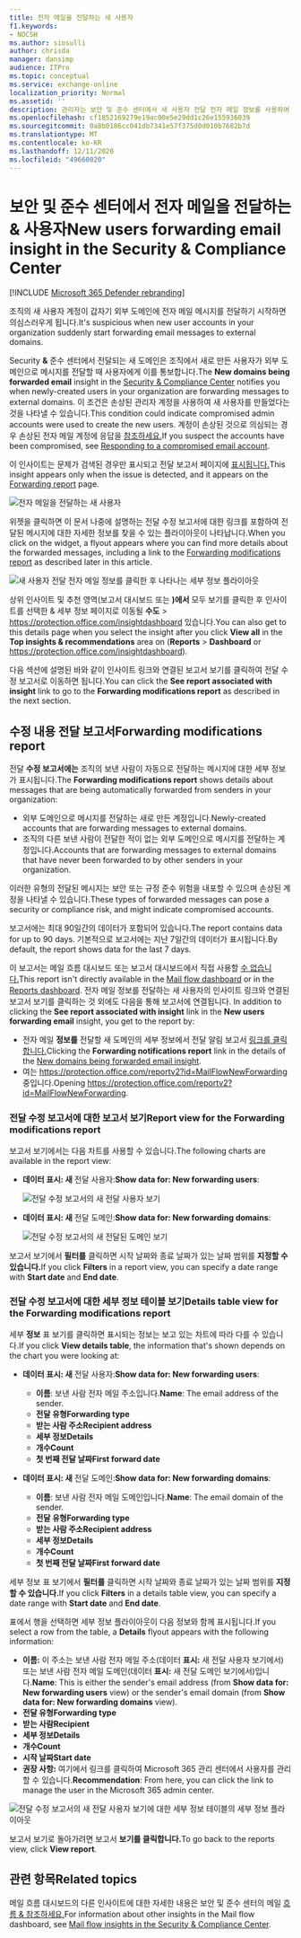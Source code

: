 ```yaml
---
title: 전자 메일을 전달하는 새 사용자
f1.keywords:
- NOCSH
ms.author: siosulli
author: chrisda
manager: dansimp
audience: ITPro
ms.topic: conceptual
ms.service: exchange-online
localization_priority: Normal
ms.assetid: ''
description: 관리자는 보안 및 준수 센터에서 새 사용자 전달 전자 메일 정보를 사용하여 조직의 사용자가 새 도메인으로 메시지를 전달하는 & 조사하는 방법을 배울 수 있습니다.
ms.openlocfilehash: cf1852169279e19ac00e5e29dd1c26e155936039
ms.sourcegitcommit: 0a8b0186cc041db7341e57f375d0d010b7682b7d
ms.translationtype: MT
ms.contentlocale: ko-KR
ms.lasthandoff: 12/11/2020
ms.locfileid: "49660020"
---
```

# <a name="new-users-forwarding-email-insight-in-the-security--compliance-center"></a><span data-ttu-id="43100-103">보안 및 준수 센터에서 전자 메일을 전달하는 & 사용자</span><span class="sxs-lookup"><span data-stu-id="43100-103">New users forwarding email insight in the Security & Compliance Center</span></span>

[!INCLUDE [Microsoft 365 Defender rebranding](../includes/microsoft-defender-for-office.md)]


<span data-ttu-id="43100-104">조직의 새 사용자 계정이 갑자기 외부 도메인에 전자 메일 메시지를 전달하기 시작하면 의심스러우게 됩니다.</span><span class="sxs-lookup"><span data-stu-id="43100-104">It's suspicious when new user accounts in your organization suddenly start forwarding email messages to external domains.</span></span>

<span data-ttu-id="43100-105">Security **&** 준수 센터에서 전달되는 [](https://protection.office.com) 새 도메인은 조직에서 새로 만든 사용자가 외부 도메인으로 메시지를 전달할 때 사용자에게 이를 통보합니다.</span><span class="sxs-lookup"><span data-stu-id="43100-105">The **New domains being forwarded email** insight in the [Security & Compliance Center](https://protection.office.com) notifies you when newly-created users in your organization are forwarding messages to external domains.</span></span> <span data-ttu-id="43100-106">이 조건은 손상된 관리자 계정을 사용하여 새 사용자를 만들었다는 것을 나타낼 수 있습니다.</span><span class="sxs-lookup"><span data-stu-id="43100-106">This condition could indicate compromised admin accounts were used to create the new users.</span></span> <span data-ttu-id="43100-107">계정이 손상된 것으로 의심되는 경우 손상된 전자 메일 계정에 응답을 [참조하세요.](responding-to-a-compromised-email-account.md)</span><span class="sxs-lookup"><span data-stu-id="43100-107">If you suspect the accounts have been compromised, see [Responding to a compromised email account](responding-to-a-compromised-email-account.md).</span></span>

<span data-ttu-id="43100-108">이 인사이트는 문제가 검색된 경우만 표시되고 전달 보고서 페이지에 [표시됩니다.](view-mail-flow-reports.md#forwarding-report)</span><span class="sxs-lookup"><span data-stu-id="43100-108">This insight appears only when the issue is detected, and it appears on the [Forwarding report](view-mail-flow-reports.md#forwarding-report) page.</span></span>

![전자 메일을 전달하는 새 사용자](../../media/mfi-new-users-forwarding-email.png)

<span data-ttu-id="43100-110">위젯을 클릭하면 이 문서 나중에 설명하는 전달 수정 보고서에 대한 링크를 포함하여 전달된 [](#forwarding-modifications-report) 메시지에 대한 자세한 정보를 찾을 수 있는 플라이아웃이 나타납니다.</span><span class="sxs-lookup"><span data-stu-id="43100-110">When you click on the widget, a flyout appears where you can find more details about the forwarded messages, including a link to the [Forwarding modifications report](#forwarding-modifications-report) as described later in this article.</span></span>

![새 사용자 전달 전자 메일 정보를 클릭한 후 나타나는 세부 정보 플라이아웃](../../media/mfi-new-users-forwarding-email-details.png)

<span data-ttu-id="43100-112">상위 인사이트 및 추천 영역(보고서 대시보드 또는  **)에서** 모두 보기를 클릭한 후 인사이트를 선택한 & 세부 정보 페이지로 이동될 **수도** \>  <https://protection.office.com/insightdashboard> 있습니다.</span><span class="sxs-lookup"><span data-stu-id="43100-112">You can also get to this details page when you select the insight after you click **View all** in the **Top insights & recommendations** area on (**Reports** \> **Dashboard** or <https://protection.office.com/insightdashboard>).</span></span>

<span data-ttu-id="43100-113">다음 섹션에  설명된 바와 같이 인사이트  링크와 연결된 보고서 보기를 클릭하여 전달 수정 보고서로 이동하면 됩니다.</span><span class="sxs-lookup"><span data-stu-id="43100-113">You can click the **See report associated with insight** link to go to the **Forwarding modifications report** as described in the next section.</span></span>

## <a name="forwarding-modifications-report"></a><span data-ttu-id="43100-114">수정 내용 전달 보고서</span><span class="sxs-lookup"><span data-stu-id="43100-114">Forwarding modifications report</span></span>

<span data-ttu-id="43100-115">전달 **수정 보고서에는** 조직의 보낸 사람이 자동으로 전달하는 메시지에 대한 세부 정보가 표시됩니다.</span><span class="sxs-lookup"><span data-stu-id="43100-115">The **Forwarding modifications report** shows details about messages that are being automatically forwarded from senders in your organization:</span></span>

- <span data-ttu-id="43100-116">외부 도메인으로 메시지를 전달하는 새로 만든 계정입니다.</span><span class="sxs-lookup"><span data-stu-id="43100-116">Newly-created accounts that are forwarding messages to external domains.</span></span>
- <span data-ttu-id="43100-117">조직의 다른 보낸 사람이 전달한 적이 없는 외부 도메인으로 메시지를 전달하는 계정입니다.</span><span class="sxs-lookup"><span data-stu-id="43100-117">Accounts that are forwarding messages to external domains that have never been forwarded to by other senders in your organization.</span></span>

<span data-ttu-id="43100-118">이러한 유형의 전달된 메시지는 보안 또는 규정 준수 위험을 내포할 수 있으며 손상된 계정을 나타낼 수 있습니다.</span><span class="sxs-lookup"><span data-stu-id="43100-118">These types of forwarded messages can pose a security or compliance risk, and might indicate compromised accounts.</span></span>

<span data-ttu-id="43100-119">보고서에는 최대 90일간의 데이터가 포함되어 있습니다.</span><span class="sxs-lookup"><span data-stu-id="43100-119">The report contains data for up to 90 days.</span></span> <span data-ttu-id="43100-120">기본적으로 보고서에는 지난 7일간의 데이터가 표시됩니다.</span><span class="sxs-lookup"><span data-stu-id="43100-120">By default, the report shows data for the last 7 days.</span></span>

<span data-ttu-id="43100-121">이 보고서는 메일 흐름 [](mail-flow-insights-v2.md) 대시보드 또는 보고서 대시보드에서 직접 사용할 [수 없습니다.](view-mail-flow-reports.md)</span><span class="sxs-lookup"><span data-stu-id="43100-121">This report isn't directly available in the [Mail flow dashboard](mail-flow-insights-v2.md) or in the [Reports dashboard](view-mail-flow-reports.md).</span></span> <span data-ttu-id="43100-122">전자 메일 정보를  전달하는 새 사용자의 인사이트 링크와 연결된 보고서 보기를 클릭하는 것 외에도 다음을 통해 보고서에 연결됩니다. </span><span class="sxs-lookup"><span data-stu-id="43100-122">In addition to clicking the **See report associated with insight** link in the **New users forwarding email** insight, you get to the report by:</span></span>

- <span data-ttu-id="43100-123">전자 메일 **정보를** 전달할 새 도메인의 세부 정보에서 전달 알림 보고서 [링크를 클릭합니다.](mfi-new-domains-being-forwarded-email.md)</span><span class="sxs-lookup"><span data-stu-id="43100-123">Clicking the **Forwarding notifications report** link in the details of the [New domains being forwarded email insight](mfi-new-domains-being-forwarded-email.md).</span></span>
- <span data-ttu-id="43100-124">여는 <https://protection.office.com/reportv2?id=MailFlowNewForwarding> 중입니다.</span><span class="sxs-lookup"><span data-stu-id="43100-124">Opening <https://protection.office.com/reportv2?id=MailFlowNewForwarding>.</span></span>

### <a name="report-view-for-the-forwarding-modifications-report"></a><span data-ttu-id="43100-125">전달 수정 보고서에 대한 보고서 보기</span><span class="sxs-lookup"><span data-stu-id="43100-125">Report view for the Forwarding modifications report</span></span>

<span data-ttu-id="43100-126">보고서 보기에서는 다음 차트를 사용할 수 있습니다.</span><span class="sxs-lookup"><span data-stu-id="43100-126">The following charts are available in the report view:</span></span>

- <span data-ttu-id="43100-127">**데이터 표시: 새** 전달 사용자:</span><span class="sxs-lookup"><span data-stu-id="43100-127">**Show data for: New forwarding users**:</span></span>

  ![전달 수정 보고서의 새 전달 사용자 보기](../../media/forwarding-modifications-report-new-forwarding-users.png)

- <span data-ttu-id="43100-129">**데이터 표시: 새** 전달 도메인:</span><span class="sxs-lookup"><span data-stu-id="43100-129">**Show data for: New forwarding domains**:</span></span>

  ![전달 수정 보고서의 새 전달된 도메인 보기](../../media/forwarding-modifications-report-new-forwarded-domains.png)

<span data-ttu-id="43100-131">보고서 보기에서 **필터를** 클릭하면 시작 날짜와 종료  날짜가 있는 날짜 범위를 **지정할 수 있습니다.**</span><span class="sxs-lookup"><span data-stu-id="43100-131">If you click **Filters** in a report view, you can specify a date range with **Start date** and **End date**.</span></span>

### <a name="details-table-view-for-the-forwarding-modifications-report"></a><span data-ttu-id="43100-132">전달 수정 보고서에 대한 세부 정보 테이블 보기</span><span class="sxs-lookup"><span data-stu-id="43100-132">Details table view for the Forwarding modifications report</span></span>

<span data-ttu-id="43100-133">세부 **정보** 표 보기를 클릭하면 표시되는 정보는 보고 있는 차트에 따라 다를 수 있습니다.</span><span class="sxs-lookup"><span data-stu-id="43100-133">If you click **View details table**, the information that's shown depends on the chart you were looking at:</span></span>

- <span data-ttu-id="43100-134">**데이터 표시: 새** 전달 사용자:</span><span class="sxs-lookup"><span data-stu-id="43100-134">**Show data for: New forwarding users**:</span></span>

  - <span data-ttu-id="43100-135">**이름**: 보낸 사람 전자 메일 주소입니다.</span><span class="sxs-lookup"><span data-stu-id="43100-135">**Name**: The email address of the sender.</span></span>
  - <span data-ttu-id="43100-136">**전달 유형**</span><span class="sxs-lookup"><span data-stu-id="43100-136">**Forwarding type**</span></span>
  - <span data-ttu-id="43100-137">**받는 사람 주소**</span><span class="sxs-lookup"><span data-stu-id="43100-137">**Recipient address**</span></span>
  - <span data-ttu-id="43100-138">**세부 정보**</span><span class="sxs-lookup"><span data-stu-id="43100-138">**Details**</span></span>
  - <span data-ttu-id="43100-139">**개수**</span><span class="sxs-lookup"><span data-stu-id="43100-139">**Count**</span></span>
  - <span data-ttu-id="43100-140">**첫 번째 전달 날짜**</span><span class="sxs-lookup"><span data-stu-id="43100-140">**First forward date**</span></span>

- <span data-ttu-id="43100-141">**데이터 표시: 새** 전달 도메인:</span><span class="sxs-lookup"><span data-stu-id="43100-141">**Show data for: New forwarding domains**:</span></span>

  - <span data-ttu-id="43100-142">**이름**: 보낸 사람 전자 메일 도메인입니다.</span><span class="sxs-lookup"><span data-stu-id="43100-142">**Name**: The email domain of the sender.</span></span>
  - <span data-ttu-id="43100-143">**전달 유형**</span><span class="sxs-lookup"><span data-stu-id="43100-143">**Forwarding type**</span></span>
  - <span data-ttu-id="43100-144">**받는 사람 주소**</span><span class="sxs-lookup"><span data-stu-id="43100-144">**Recipient address**</span></span>
  - <span data-ttu-id="43100-145">**세부 정보**</span><span class="sxs-lookup"><span data-stu-id="43100-145">**Details**</span></span>
  - <span data-ttu-id="43100-146">**개수**</span><span class="sxs-lookup"><span data-stu-id="43100-146">**Count**</span></span>
  - <span data-ttu-id="43100-147">**첫 번째 전달 날짜**</span><span class="sxs-lookup"><span data-stu-id="43100-147">**First forward date**</span></span>

<span data-ttu-id="43100-148">세부 정보 표 보기에서 **필터를** 클릭하면 시작 날짜와  종료 날짜가 있는 날짜 범위를 **지정할 수 있습니다.**</span><span class="sxs-lookup"><span data-stu-id="43100-148">If you click **Filters** in a details table view, you can specify a date range with **Start date** and **End date**.</span></span>

<span data-ttu-id="43100-149">표에서 행을 선택하면 세부  정보 플라이아웃이 다음 정보와 함께 표시됩니다.</span><span class="sxs-lookup"><span data-stu-id="43100-149">If you select a row from the table, a **Details** flyout appears with the following information:</span></span>

- <span data-ttu-id="43100-150">**이름:** 이 주소는 보낸 사람 전자 메일 주소(데이터 **표시:** 새 전달 사용자 보기에서) 또는 보낸 사람 전자 메일 도메인(데이터 **표시:** 새 전달 도메인 보기에서)입니다.</span><span class="sxs-lookup"><span data-stu-id="43100-150">**Name**: This is either the sender's email address (from **Show data for: New forwarding users** view) or the sender's email domain (from **Show data for: New forwarding domains** view).</span></span>
- <span data-ttu-id="43100-151">**전달 유형**</span><span class="sxs-lookup"><span data-stu-id="43100-151">**Forwarding type**</span></span>
- <span data-ttu-id="43100-152">**받는 사람**</span><span class="sxs-lookup"><span data-stu-id="43100-152">**Recipient**</span></span>
- <span data-ttu-id="43100-153">**세부 정보**</span><span class="sxs-lookup"><span data-stu-id="43100-153">**Details**</span></span>
- <span data-ttu-id="43100-154">**개수**</span><span class="sxs-lookup"><span data-stu-id="43100-154">**Count**</span></span>
- <span data-ttu-id="43100-155">**시작 날짜**</span><span class="sxs-lookup"><span data-stu-id="43100-155">**Start date**</span></span>
- <span data-ttu-id="43100-156">**권장 사항:** 여기에서 링크를 클릭하여 Microsoft 365 관리 센터에서 사용자를 관리할 수 있습니다.</span><span class="sxs-lookup"><span data-stu-id="43100-156">**Recommendation**: From here, you can click the link to manage the user in the Microsoft 365 admin center.</span></span>

![전달 수정 보고서의 새 전달 사용자 보기에 대한 세부 정보 테이블의 세부 정보 플라이아웃](../../media/mfi-forwarding-modifications-report-new-forwarding-users-view-details-table-details.png)

<span data-ttu-id="43100-158">보고서 보기로 돌아가려면 보고서 **보기를 클릭합니다.**</span><span class="sxs-lookup"><span data-stu-id="43100-158">To go back to the reports view, click **View report**.</span></span>

## <a name="related-topics"></a><span data-ttu-id="43100-159">관련 항목</span><span class="sxs-lookup"><span data-stu-id="43100-159">Related topics</span></span>

<span data-ttu-id="43100-160">메일 흐름 대시보드의 다른 인사이트에 대한 자세한 내용은 보안 및 준수 센터의 메일 [흐름 & 참조하세요.](mail-flow-insights-v2.md)</span><span class="sxs-lookup"><span data-stu-id="43100-160">For information about other insights in the Mail flow dashboard, see [Mail flow insights in the Security & Compliance Center](mail-flow-insights-v2.md).</span></span>
